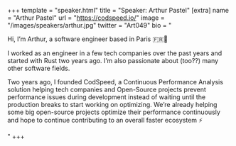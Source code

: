 +++
template = "speaker.html"
title = "Speaker: Arthur Pastel"
[extra]
  name = "Arthur Pastel"
  url = "https://codspeed.io/"
  image = "/images/speakers/arthur.jpg"
  twitter = "Art049"
  bio = "<p>Hi, I’m Arthur, a software engineer based in Paris 🇫🇷🥖</p><p>I worked as an engineer in a few tech companies over the past years and started with Rust two years ago. I’m also passionate about (too??) many other software fields.</p><p>Two years ago, I founded CodSpeed, a Continuous Performance Analysis solution helping tech companies and Open-Source projects prevent performance issues during development instead of waiting until the production breaks to start working on optimizing. We’re already helping some big open-source projects optimize their performance continuously and hope to continue contributing to an overall faster ecosystem ⚡️</p>"
+++
